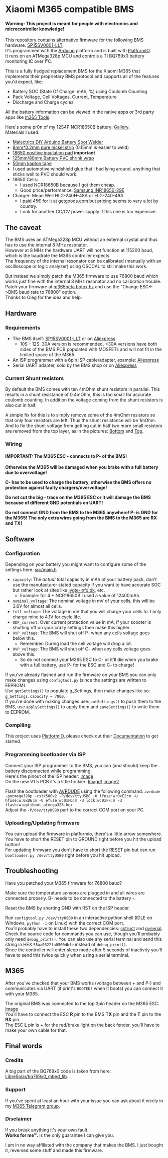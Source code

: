# Xiaomi M365 compatible BMS

#### Warning: This project is meant for people with electronics and microcontroller knowledge!

This repository contains alternative firmware for the following BMS hardware: [SP15SV0001-LLT](https://www.lithiumbatterypcb.com/product/13s-48v-li-ion-battery-pcb-board-54-6v-lithium-bms-with-60a-discharge-current-for-electric-motorcycle-and-e-scooter-protection-2-2-3-2-2-2-2-2/).  
It's programmed with the [Arduino](https://www.arduino.cc/) platform and is built with [PlatformIO](https://platformio.org/).  
It runs on an ATMega328p MCU and controls a TI BQ769x0 battery monitoring IC over I²C.

This is a fully fledged replacement BMS for the Xiaomi M365 that implements their proprietary BMS protocol and supports all of the features you'd expect, like:

 * Battery SOC (State Of Charge: mAh, %) using Coulomb Counting
 * Pack Voltage, Cell Voltages, Current, Temperature
 * Discharge and Charge cycles

All the battery information can be viewed in the native apps or 3rd party apps like [m365 Tools](https://play.google.com/store/apps/details?id=app.peretti.m365tools).

Here's some pr0n of my 12S4P NCR18650B battery: [Gallery](https://cloud.botox.bz/apps/gallery/s/94drnBJfjacBDnr).  
Materials I used:
- [Malectrics DIY Arduino Battery Spot Welder](https://malectrics.eu/product/diy-arduino-battery-spot-welder-prebuilt-kit-v3/)
- [8mm*0.2mm pure nickel strip](https://www.aliexpress.com/item/Pure-Nickel-Strip-for-Scientific-research-18650-battery-welding-Size-0-2-8mm/32739610924.html) (0.15mm is easier to weld)
- [18650 positive insulation pad](https://www.aliexpress.com/item/100Pcs-18650-lithium-battery-positive-electrode-hollow-flat-head-insulation-pad-meson-18500-positive-surface-pad/32850696072.html) **important**
- [125mm/80mm Battery PVC shrink wrap](https://www.aliexpress.com/item/125mm-Diameter-80mm-PVC-Heat-Shrink-Tubing-for-Battery-Wrap-Free-Shipping/32790874560.html)
- [50mm kapton tape](https://www.aliexpress.com/item/5-6-8-10-12-15-20-25-30-40-50MM-x-30M-Tape-Sticky-High/32889388030.html)
- I used automotive windshield glue that I had lying around, anything that sticks well to PVC should work.
- 18650 Cells: 
  - I used NCR18650B because I got them cheap.
  - Good price/performance: [Samsung INR18650-29E](https://eu.nkon.nl/samsung-inr18650-29e.html)
- Charger: Mean Well HLG-240H-48A or ELG-240-48A
  - I paid 45€ for it at [getgoods.com](https://www.getgoods.com/products/442045/Mean-Well-HLG-240H-48A-LED-driver-LED-transformer-Constant-voltage-Constant-current-240-W-5-A-48-Vdc-PFC-circuit-Surge.html) but pricing seems to vary a lot by country.
  - Look for another CC/CV power supply if this one is too expensive.


## The caveat
The BMS uses an ATMega328p MCU without an external crystal and thus has to use the internal 8 MHz resonator.  
However at 8 MHz the hardware UART will not function at 115200 baud, which is the baudrate the M365 controller expects.  
The frequency of the internal resonator can be calibrated (manually with an oscilloscope or logic analyzer) using OSCCAL to still make this work.  

But instead we simply patch the M365 firmware to use 76800 baud which works just fine with the internal 8 MHz resonator and no calibration trouble.  
Patch your firmware at [m365beta.botox.bz](https://m365beta.botox.bz/) and use the "Change ESC<->BMS baud rate to 76800" option.  
Thanks to Oleg for the idea and help.


## Hardware
### Requirements
* The BMS itself: [SP15SV0001-LLT](https://www.lithiumbatterypcb.com/product/13s-48v-li-ion-battery-pcb-board-54-6v-lithium-bms-with-60a-discharge-current-for-electric-motorcycle-and-e-scooter-protection-2-2-3-2-2-2-2-2/) or on [Aliexpress](https://www.aliexpress.com/item/12S-44-4V-smart-Lithium-li-ion-battery-protection-board-BMS-system-60A-20A-Bluetooth-phone/32976215661.html)
  * 10S - 12S. 30A version is recommended, >30A versions have both sides of the BMS PCB populated with MOSFETs and will not fit in the limited space of the M365.
* An ISP programmer with a 6pin ISP cable/adapter, example: [Aliexpress](https://www.aliexpress.com/item/10-Pin-Convert-to-Standard-6-Pin-Adapter-Board-USBASP-USBISP-AVR-Programmer-USB/2055099231.html)
* Serial UART adapter, sold by the BMS shop or on [Aliexpress](https://www.aliexpress.com/item/1PCS-CP2102-USB-2-0-to-TTL-UART-Module-6Pin-Serial-Converter-STC-Replace-FT232/32717057832.html)


### Current Shunt resistors
By default the BMS comes with ten 4mOhm shunt resistors in parallel. This results in a shunt resistance of 0.4mOhm, this is too small for accurate coulomb counting. In addition the voltage coming from the shunt resistors is also cut in half.

A simple fix for this is to simply remove some of the 4mOhm resistors so that only four resistors are left. Thus the shunt resistance will be 1mOhm.  
And to fix the shunt voltage from getting cut in half two more small resistors are removed from the top layer, as in the pictures: [Bottom](https://cloud.botox.bz/s/J6oZWqJDikzpTw8/preview) and [Top](https://cloud.botox.bz/s/2ipzTsJNWQ222TH/preview).

### Wiring
#### IMPORTANT: The M365 ESC - connects to P- of the BMS!
**Otherwise the M365 will be damaged when you brake with a full battery due to overvoltage!**

**C- has to be used to charge the battery, otherwise the BMS offers no protection against faulty chargers/overvoltage!**

**Do not cut the big - trace on the M365 ESC or it will damage the BMS because of different GND potentials on UART!**

**Do not connect GND from the BMS to the M365 anywhere! P- is GND for the M365! The only extra wires going from the BMS to the M365 are RX and TX!**

## Software
### Configuration
Depending on your battery you might want to configure some of the settings here: [src/main.h](src/main.h#L24)

* `capacity`: The *actual* total capacity in mAh of your battery pack, don't use the manufacturer stated capacity if you want to have accurate SOC but rather look at sites like [lygte-info.dk](https://lygte-info.dk/), etc.
  * Example: for 4 * NCR18650B I used a value of 12400mAh.
* `nominal_voltage`: The nominal voltage in mV of your cells, this will be 3.6V for almost all cells.
* `full_voltage`: The voltage in mV that you will charge your cells to. I only charge mine to 4.1V for cycle life.
* `ODP_current`: Over current protection value in mA, if your scooter is shutting off on your crazy settings then make this higher.
* `UVP_voltage`: The BMS will shut off P- when any cells voltage goes below this.
  * Remember: During load the cell voltage will drop a lot.
* `OVP_voltage`: The BMS will shut off C- when any cells voltage goes above this.
  * So do not connect your M365 ESC to C- or it'll die when you brake with a full battery, use P- for the ESC and C- to charge!

If you've already flashed and run the firmware on your BMS you can only make changes using `configtool.py` (since the settings are written to EEPROM).  
Use `getSettings()` to populate g_Settings, then make changes like so: `g_Settings.capacity = 7800`.  
If you're done with making changes use: `putSettings()` to push them to the BMS, use `applySettings()` to apply them and `saveSettings()` to write them to EEPROM.

### Compiling
This project uses [PlatformIO](https://platformio.org/), please check out their [Documentation](https://docs.platformio.org/en/latest/) to get started.

### Programming bootloader via ISP
Connect your ISP programmer to the BMS, you can (and should) keep the battery disconnected while programming.  
Here's the pinout of the ISP header: [Image](https://cloud.botox.bz/s/qGa7rS6Ktt4pG24/preview)  
On the new V1.5 PCB it's a little trickier: [Image1](https://cloud.botox.bz/s/eYmBCM4Z44P84tj/preview) [Image2](https://cloud.botox.bz/s/7BkSS7NKk878B4d/preview)

Flash the bootloader with [AVRDUDE](https://download.savannah.gnu.org/releases/avrdude/avrdude-6.3-mingw32.zip) using the following command: `avrdude -patmega328p -cstk500v2 -P/dev/ttyUSB0 -U lfuse:w:0xE2:m -U hfuse:w:0xDE:m -U efuse:w:0xFD:m -U lock:w:0xFF:m -U flash:w:optiboot_atmega328.hex`  
Adjust the `-P/dev/ttyUSB0` part to the correct COM port on your PC.

### Uploading/Updating firmware
You can upload the firmware in platformio, there's a little arrow somewhere.  
You have to short the RESET pin to GROUND right before you hit the upload button!  
For updating firmware you don't have to short the RESET pin but can run `bootloader.py /dev/ttyUSB0` right before you hit upload.


## Troubleshooting
Have you patched your M365 firmware for 76800 baud?

Make sure the temperature sensors are plugged in and all wires are connected properly.
B- needs to be connected to the battery -.

Reset the BMS by shorting GND with RST on the ISP header.

Run `configtool.py /dev/ttyUSB0` in an interactive python shell (IDLE on Windows, `python -i` on Linux) with the correct COM port.  
You'll probably have to install these two dependencies: [cstruct](https://pypi.org/project/cstruct/) and [pyserial](https://pypi.org/project/pyserial/).  
Check the source code for commands you can use, though you'll probably only need `debug_print()`.
You can also use any serial terminal and send this string in HEX `55aa0322fa0500dbfe` instead of `debug_print()`.  
Since the controller will enter sleep mode after 5 seconds of inactivity you'll have to send this twice quickly when using a serial terminal.


## M365
After you've checked that your BMS works (voltage between + and P-) and communicates via UART (it print's `BOOTED!` when it boots) you can connect it with your M365.

The original BMS was connected to the top 3pin header on the M365 ESC: [Image](https://cloud.botox.bz/s/QLzWYc9C253QECi/preview)  
You'll have to connect the ESC **R** pin to the BMS **TX** pin and the **T** pin to the **RX** pin.  
The ESC **L** pin is + for the red/brake light on the back fender, you'll have to make your own cable for that.


## Final words
### Credits
A big part of the BQ769x0 code is taken from here: [LibreSolar/bq769x0_mbed_lib](https://github.com/LibreSolar/bq769x0_mbed_lib).

### Support
If you've spent at least an hour with your issue you can ask about it nicely in my [M365 Telegram group](https://t.me/XiaomiM365Hacking).

### Disclaimer
If you break anything it's your own fault.  
**Works for me™.** is the only guarantee I can give you.

I am in no way affiliated with the company that makes the BMS. I just bought it, reversed some stuff and made this firmware.
